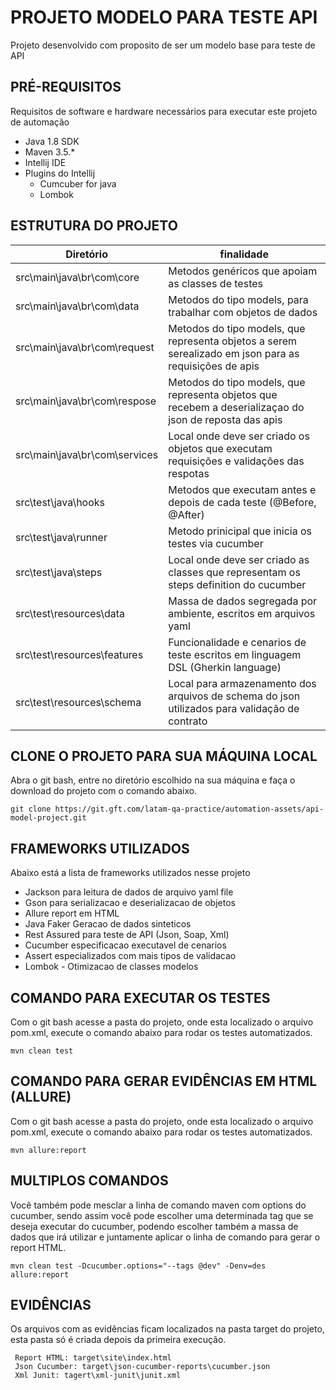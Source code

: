 # PROJETO MODELO PARA TESTE API

Projeto desenvolvido com proposito de ser um modelo base para teste de API

## PRÉ-REQUISITOS

Requisitos de software e hardware necessários para executar este projeto de automação

*   Java 1.8 SDK
*   Maven 3.5.*
*   Intellij IDE
*   Plugins do Intellij
    * Cumcuber for java
    * Lombok

## ESTRUTURA DO PROJETO

| Diretório                    	| finalidade       	                                                                                        | 
|------------------------------	|---------------------------------------------------------------------------------------------------------- |
| src\main\java\br\com\core 	| Metodos genéricos que apoiam as classes de testes      	                                                |
| src\main\java\br\com\data    	| Metodos do tipo models, para trabalhar com objetos de dados                                               |
| src\main\java\br\com\request 	| Metodos do tipo models, que representa objetos a serem serealizado em json para as requisições de apis   	|
| src\main\java\br\com\respose 	| Metodos do tipo models, que representa objetos que recebem a deserializaçao do json de reposta das apis  	|
| src\main\java\br\com\services	| Local onde deve ser criado os objetos que executam requisições e validações das respotas               	|
| src\test\java\hooks          	| Metodos que executam antes e depois de cada teste (@Before, @After)                                   	|
| src\test\java\runner         	| Metodo prinicipal que inicia os testes via cucumber                                                      	|
| src\test\java\steps         	| Local onde deve ser criado as classes que representam os steps definition do cucumber                    	|
| src\test\resources\data      	| Massa de dados segregada por ambiente, escritos em arquivos yaml                                      	|
| src\test\resources\features 	| Funcionalidade e cenarios de teste escritos em linguagem DSL (Gherkin language)                        	| 
| src\test\resources\schema 	| Local para armazenamento dos arquivos de schema do json utilizados para validação de contrato           	| 
    
## CLONE O PROJETO PARA SUA MÁQUINA LOCAL

Abra o git bash, entre no diretório escolhido na sua máquina e faça o download do projeto com o comando abaixo.

```
git clone https://git.gft.com/latam-qa-practice/automation-assets/api-model-project.git
```

## FRAMEWORKS UTILIZADOS

Abaixo está a lista de frameworks utilizados nesse projeto

* Jackson para leitura de dados de arquivo yaml file
* Gson para serializacao e deserializacao de objetos
* Allure report em HTML
* Java Faker Geracao de dados sinteticos
* Rest Assured para teste de API (Json, Soap, Xml)
* Cucumber especificacao executavel de cenarios
* Assert especializados com mais tipos de validacao
* Lombok - Otimizacao de classes modelos

## COMANDO PARA EXECUTAR OS TESTES

Com o git bash acesse a pasta do projeto, onde esta localizado o arquivo pom.xml, execute o comando abaixo para rodar os testes automatizados.

```
mvn clean test
```

## COMANDO PARA GERAR EVIDÊNCIAS EM HTML (ALLURE)

Com o git bash acesse a pasta do projeto, onde esta localizado o arquivo pom.xml, execute o comando abaixo para rodar os testes automatizados.

```
mvn allure:report
```

## MULTIPLOS COMANDOS 

Você também pode mesclar a linha de comando maven com options do cucumber, 
sendo assim você pode escolher uma determinada tag que se deseja executar do cucumber, 
podendo escolher também a massa de dados que irá utilizar e juntamente aplicar o linha de comando para gerar o report HTML.

```
mvn clean test -Dcucumber.options="--tags @dev" -Denv=des allure:report
```

## EVIDÊNCIAS

Os arquivos com as evidências ficam localizados na pasta target do projeto, esta pasta só é criada depois da primeira execução.

```
 Report HTML: target\site\index.html
 Json Cucumber: target\json-cucumber-reports\cucumber.json
 Xml Junit: tagert\xml-junit\junit.xml
```
